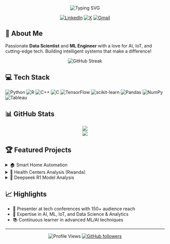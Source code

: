 <div align="center">
  <img src="https://readme-typing-svg.herokuapp.com?font=Fira+Code&weight=500&size=28&duration=3000&pause=1000&color=1D9BF0&center=true&vCenter=true&random=false&width=435&lines=Hi%2C+I'm+Ezekiel!+%F0%9F%91%8B;Data+Scientist+%F0%9F%93%8A;Data+Analyst+%F0%9F%93%88;ML+Enthusiast+%F0%9F%A4%96;AI+Developer+%F0%9F%92%A1" alt="Typing SVG" />
</div>

<div align="center">
  
  [![LinkedIn](https://img.shields.io/badge/LinkedIn-%230077B5.svg?logo=linkedin&logoColor=white)](https://linkedin.com/in/ezekiel-george-507894302)
  [![X](https://img.shields.io/badge/X-%23000000.svg?logo=X&logoColor=white)](https://x.com/_EzekielGeorge_)
  [![Gmail](https://img.shields.io/badge/Gmail-%23EA4335.svg?logo=gmail&logoColor=white)](mailto:georgeezekiel48@gmail.com)
  
</div>

## 🚀 About Me

Passionate **Data Scientist** and **ML Engineer** with a love for AI, IoT, and cutting-edge tech. Building intelligent systems that make a difference! 

<div align="center">
  
  ![GitHub Streak](https://github-readme-streak-stats.herokuapp.com/?user=EZZY619)
  
</div>

## 💻 Tech Stack
![Python](https://img.shields.io/badge/Python-%233776AB.svg?style=for-the-badge&logo=python&logoColor=white)
![R](https://img.shields.io/badge/R-%23276DC3.svg?style=for-the-badge&logo=r&logoColor=white)
![C++](https://img.shields.io/badge/C++-%2300599C.svg?style=for-the-badge&logo=c%2B%2B&logoColor=white)
![C](https://img.shields.io/badge/C-%2300599C.svg?style=for-the-badge&logo=c&logoColor=white)
![TensorFlow](https://img.shields.io/badge/TensorFlow-%23FF6F00.svg?style=for-the-badge&logo=tensorflow&logoColor=white)
![scikit-learn](https://img.shields.io/badge/scikit--learn-%23F7931E.svg?style=for-the-badge&logo=scikit-learn&logoColor=white)
![Pandas](https://img.shields.io/badge/Pandas-%23150458.svg?style=for-the-badge&logo=pandas&logoColor=white)
![NumPy](https://img.shields.io/badge/NumPy-%23013243.svg?style=for-the-badge&logo=numpy&logoColor=white)
![Tableau](https://img.shields.io/badge/Tableau-%23E97627.svg?style=for-the-badge&logo=tableau&logoColor=white)

## 📊 GitHub Stats

<div align="center">
  
  ![](https://github-readme-stats.vercel.app/api?username=EZZY619&theme=tokyonight&hide_border=true&include_all_commits=false&count_private=true)<br/>
  ![](https://github-readme-stats.vercel.app/api/top-langs/?username=EZZY619&theme=tokyonight&hide_border=true&include_all_commits=false&count_private=true&layout=compact)
  
</div>

## 🏆 Featured Projects

<details>
<summary>🏠 Smart Home Automation</summary>
<br>
IoT-based system for automated home control, focusing on energy efficiency and user convenience.
</details>

<details>
<summary>🏥 Health Centers Analysis (Rwanda)</summary>
<br>
Data analytics project analyzing public sentiment towards healthcare services in Rwanda.
</details>

<details>
<summary>🤖 Deepseek R1 Model Analysis</summary>
<br>
NLP-driven sentiment analysis of market reception towards emerging AI products.
</details>

## 📈 Highlights
- 🎯 Presenter at tech conferences with 150+ audience reach
- 🔬 Expertise in AI, ML, IoT, and Data Science & Analytics
- 📚 Continuous learner in advanced ML/AI techniques

---

<div align="center">
  
  ![Profile Views](https://komarev.com/ghpvc/?username=EZZY619&color=blueviolet)
  [![GitHub followers](https://img.shields.io/github/followers/EZZY619?label=Follow&style=social)](https://github.com/EZZY619)
  
</div>

<!--
Pro tip: Add your favorite repositories here as pinned repos!
-->
